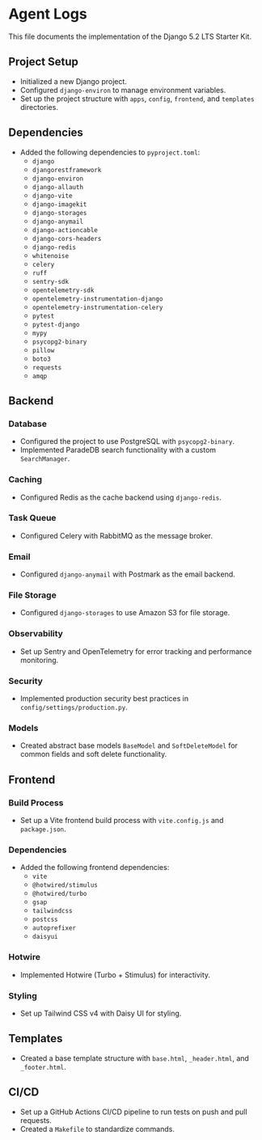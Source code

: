 # Agent Logs

This file documents the implementation of the Django 5.2 LTS Starter Kit.

## Project Setup

- Initialized a new Django project.
- Configured `django-environ` to manage environment variables.
- Set up the project structure with `apps`, `config`, `frontend`, and `templates` directories.

## Dependencies

- Added the following dependencies to `pyproject.toml`:
  - `django`
  - `djangorestframework`
  - `django-environ`
  - `django-allauth`
  - `django-vite`
  - `django-imagekit`
  - `django-storages`
  - `django-anymail`
  - `django-actioncable`
  - `django-cors-headers`
  - `django-redis`
  - `whitenoise`
  - `celery`
  - `ruff`
  - `sentry-sdk`
  - `opentelemetry-sdk`
  - `opentelemetry-instrumentation-django`
  - `opentelemetry-instrumentation-celery`
  - `pytest`
  - `pytest-django`
  - `mypy`
  - `psycopg2-binary`
  - `pillow`
  - `boto3`
  - `requests`
  - `amqp`

## Backend

### Database

- Configured the project to use PostgreSQL with `psycopg2-binary`.
- Implemented ParadeDB search functionality with a custom `SearchManager`.

### Caching

- Configured Redis as the cache backend using `django-redis`.

### Task Queue

- Configured Celery with RabbitMQ as the message broker.

### Email

- Configured `django-anymail` with Postmark as the email backend.

### File Storage

- Configured `django-storages` to use Amazon S3 for file storage.

### Observability

- Set up Sentry and OpenTelemetry for error tracking and performance monitoring.

### Security

- Implemented production security best practices in `config/settings/production.py`.

### Models

- Created abstract base models `BaseModel` and `SoftDeleteModel` for common fields and soft delete functionality.

## Frontend

### Build Process

- Set up a Vite frontend build process with `vite.config.js` and `package.json`.

### Dependencies

- Added the following frontend dependencies:
  - `vite`
  - `@hotwired/stimulus`
  - `@hotwired/turbo`
  - `gsap`
  - `tailwindcss`
  - `postcss`
  - `autoprefixer`
  - `daisyui`

### Hotwire

- Implemented Hotwire (Turbo + Stimulus) for interactivity.

### Styling

- Set up Tailwind CSS v4 with Daisy UI for styling.

## Templates

- Created a base template structure with `base.html`, `_header.html`, and `_footer.html`.

## CI/CD

- Set up a GitHub Actions CI/CD pipeline to run tests on push and pull requests.
- Created a `Makefile` to standardize commands.